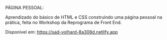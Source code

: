 PÁGINA PESSOAL:

Aprendizado do básico de HTML e CSS construindo uma página pessoal na prática, feita no Workshop da Reprograma de Front End.

Disponível em: https://sad-volhard-8a308d.netlify.app
